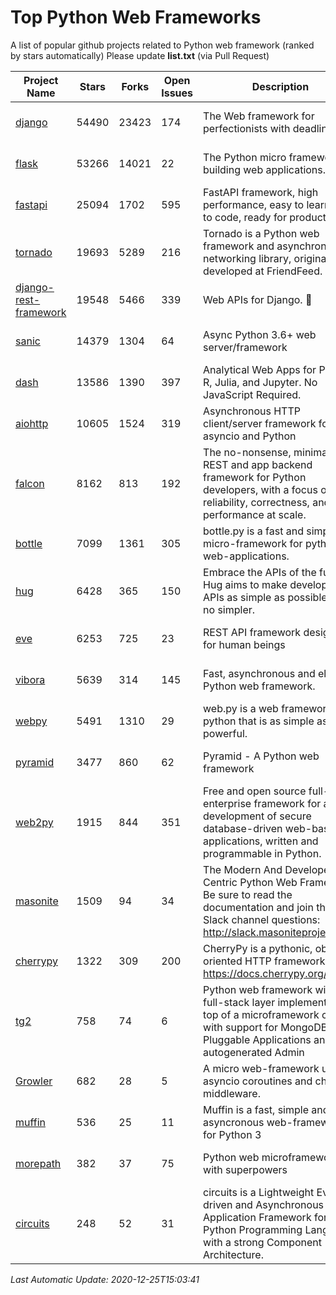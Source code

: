 # Top Python Web Frameworks
A list of popular github projects related to Python web framework (ranked by stars automatically)
Please update **list.txt** (via Pull Request)

| Project Name | Stars | Forks | Open Issues | Description | Last Commit |
| ------------ | ----- | ----- | ----------- | ----------- | ----------- |
| [django](https://github.com/django/django) | 54490 | 23423 | 174 | The Web framework for perfectionists with deadlines. | 2020-12-23 16:21:25 |
| [flask](https://github.com/pallets/flask) | 53266 | 14021 | 22 | The Python micro framework for building web applications. | 2020-12-22 05:51:15 |
| [fastapi](https://github.com/tiangolo/fastapi) | 25094 | 1702 | 595 | FastAPI framework, high performance, easy to learn, fast to code, ready for production | 2020-12-20 19:18:06 |
| [tornado](https://github.com/tornadoweb/tornado) | 19693 | 5289 | 216 | Tornado is a Python web framework and asynchronous networking library, originally developed at FriendFeed. | 2020-11-03 02:28:30 |
| [django-rest-framework](https://github.com/encode/django-rest-framework) | 19548 | 5466 | 339 | Web APIs for Django. 🎸 | 2020-12-21 16:41:12 |
| [sanic](https://github.com/huge-success/sanic) | 14379 | 1304 | 64 | Async Python 3.6+ web server/framework | Build fast. Run fast. | 2020-12-25 06:29:21 |
| [dash](https://github.com/plotly/dash) | 13586 | 1390 | 397 | Analytical Web Apps for Python, R, Julia, and Jupyter. No JavaScript Required. | 2020-12-18 15:14:48 |
| [aiohttp](https://github.com/aio-libs/aiohttp) | 10605 | 1524 | 319 | Asynchronous HTTP client/server framework for asyncio and Python | 2020-12-21 13:00:37 |
| [falcon](https://github.com/falconry/falcon) | 8162 | 813 | 192 | The no-nonsense, minimalist REST and app backend framework for Python developers, with a focus on reliability, correctness, and performance at scale. | 2020-12-22 20:20:48 |
| [bottle](https://github.com/bottlepy/bottle) | 7099 | 1361 | 305 | bottle.py is a fast and simple micro-framework for python web-applications. | 2020-11-11 18:33:05 |
| [hug](https://github.com/hugapi/hug) | 6428 | 365 | 150 | Embrace the APIs of the future. Hug aims to make developing APIs as simple as possible, but no simpler. | 2020-08-10 05:07:26 |
| [eve](https://github.com/pyeve/eve) | 6253 | 725 | 23 | REST API framework designed for human beings | 2020-12-05 10:24:15 |
| [vibora](https://github.com/vibora-io/vibora) | 5639 | 314 | 145 | Fast, asynchronous and elegant Python web framework. | 2019-02-11 10:54:12 |
| [webpy](https://github.com/webpy/webpy) | 5491 | 1310 | 29 | web.py is a web framework for python that is as simple as it is powerful.  | 2020-12-22 22:09:10 |
| [pyramid](https://github.com/Pylons/pyramid) | 3477 | 860 | 62 | Pyramid - A Python web framework | 2020-12-24 03:40:54 |
| [web2py](https://github.com/web2py/web2py) | 1915 | 844 | 351 | Free and open source full-stack enterprise framework for agile development of secure database-driven web-based applications, written and programmable in Python. | 2020-11-28 02:23:25 |
| [masonite](https://github.com/MasoniteFramework/masonite) | 1509 | 94 | 34 | The Modern And Developer Centric Python Web Framework. Be sure to read the documentation and join the Slack channel questions: http://slack.masoniteproject.com | 2020-11-26 03:07:21 |
| [cherrypy](https://github.com/cherrypy/cherrypy) | 1322 | 309 | 200 | CherryPy is a pythonic, object-oriented HTTP framework.      https://docs.cherrypy.org/ | 2020-12-11 21:11:18 |
| [tg2](https://github.com/TurboGears/tg2) | 758 | 74 | 6 | Python web framework with full-stack layer implemented on top of a microframework core with support for MongoDB, Pluggable Applications and autogenerated Admin | 2020-10-08 07:18:07 |
| [Growler](https://github.com/pyGrowler/Growler) | 682 | 28 | 5 | A micro web-framework using asyncio coroutines and chained middleware. | 2020-03-08 07:51:41 |
| [muffin](https://github.com/klen/muffin) | 536 | 25 | 11 | Muffin is a fast, simple and asyncronous web-framework for Python 3 | 2019-11-12 17:45:05 |
| [morepath](https://github.com/morepath/morepath) | 382 | 37 | 75 | Python web microframework with superpowers | 2020-11-22 12:30:54 |
| [circuits](https://github.com/circuits/circuits) | 248 | 52 | 31 | circuits is a Lightweight Event driven and Asynchronous Application Framework for the Python Programming Language with a strong Component Architecture. | 2020-12-16 08:37:47 |

*Last Automatic Update: 2020-12-25T15:03:41*